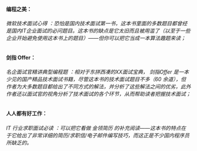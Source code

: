 #### 编程之美：

###### 微软技术面试心得 ：恐怕是国内技术面试第一书，这本书里面的多数题目都曾经是国内IT企业面试的必问题目。这本书的缺点是它太旧而且被用滥了（以至于一些企业开始避免使用这本书上的题目）——但你可以把它当成一本算法趣题来读；

#### 剑指 Offer：

###### 名企面试官精讲典型编程题 ：相对于东拼西凑的XX面试宝典， 剑指Offer 是一本少见的国产精品技术面试书籍，尽管这本书的技术面试题目不多（60 余道），但作者为大多数题目都给出了不同方式的解法，并分析了这些解法之间的优劣，此外作者还以面试官的视角分析了技术面试的各个环节，从而帮助读者把握技术面试；

#### 人人都有好工作：

###### IT 行业求职面试必读 ：可以把它看做 金领简历 的补充阅读——这本书的特点在于它给出了非常详细的简历/求职信/电子邮件编写技巧，而这正是不少国内程序员所缺乏的。



